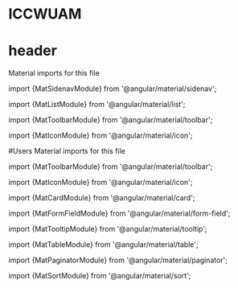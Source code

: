 # ICCWUAM

# header
Material imports for this file

import {MatSidenavModule} from '@angular/material/sidenav';

import {MatListModule} from '@angular/material/list';

import {MatToolbarModule} from '@angular/material/toolbar';

import {MatIconModule} from '@angular/material/icon';

#Users
Material imports for this file

import {MatToolbarModule} from '@angular/material/toolbar';

import {MatIconModule} from '@angular/material/icon';

import {MatCardModule} from '@angular/material/card';

import {MatFormFieldModule} from '@angular/material/form-field';

import {MatTooltipModule} from '@angular/material/tooltip';

import {MatTableModule} from '@angular/material/table';

import {MatPaginatorModule} from '@angular/material/paginator';

import {MatSortModule} from '@angular/material/sort';
